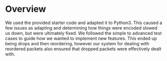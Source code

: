# Overview
We used the provided starter code and adapted it to Python3. This caused a few issues as adapting and determining how things were encoded slowed us down, but were ultimately fixed.
We followed the simple to advanced test cases to guide how we wanted to implement new features. This ended up being drops and then reordering, however our system for dealing with reordered packets also ensured that dropped packets were effectively dealt with.